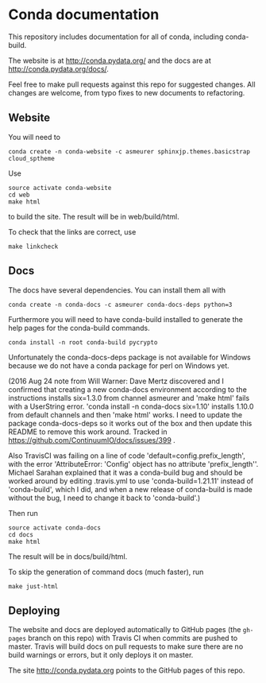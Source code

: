 # Conda documentation


This repository includes documentation for all of conda, including
conda-build.

The website is at http://conda.pydata.org/ and the docs are at http://conda.pydata.org/docs/.

Feel free to make pull requests against this repo for suggested changes. All
changes are welcome, from typo fixes to new documents to refactoring.

## Website

You will need to

    conda create -n conda-website -c asmeurer sphinxjp.themes.basicstrap cloud_sptheme

Use

    source activate conda-website
    cd web
    make html

to build the site.  The result will be in web/build/html.

To check that the links are correct, use

    make linkcheck

## Docs

The docs have several dependencies. You can install them all with

    conda create -n conda-docs -c asmeurer conda-docs-deps python=3

Furthermore you will need to have conda-build installed to generate the help
pages for the conda-build commands.

    conda install -n root conda-build pycrypto

Unfortunately the conda-docs-deps package is not available for Windows because
we do not have a conda package for perl on Windows yet.

(2016 Aug 24 note from Will Warner: Dave Mertz discovered and I confirmed that creating a new conda-docs environment according to the instructions installs six=1.3.0 from channel asmeurer and 'make html' fails with a UserString error. 'conda install -n conda-docs six=1.10' installs 1.10.0 from default channels and then 'make html' works. I need to update the package conda-docs-deps so it works out of the box and then update this README to remove this work around. Tracked in https://github.com/ContinuumIO/docs/issues/399 .

Also TravisCI was failing on a line of code 'default=config.prefix_length', with the error 'AttributeError: 'Config' object has no attribute 'prefix_length''. Michael Sarahan explained that it was a conda-build bug and should be worked around by editing .travis.yml to use 'conda-build=1.21.11' instead of 'conda-build', which I did, and when a new release of conda-build is made without the bug, I need to change it back to 'conda-build'.)

Then run

    source activate conda-docs
    cd docs
    make html

The result will be in docs/build/html.

To skip the generation of command docs (much faster), run

    make just-html

## Deploying

The website and docs are deployed automatically to GitHub pages (the
`gh-pages` branch on this repo) with Travis CI when commits are pushed to
master. Travis will build docs on pull requests to make sure there are no
build warnings or errors, but it only deploys it on master.

The site http://conda.pydata.org points to the GitHub pages of this repo.
